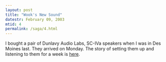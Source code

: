 ```yaml
---
layout: post
title: "Wook's New Sound"
datestr: February 09, 2003
mtid: 4
permalink: /saga/4.html
---
```


I bought a pair of Dunlavy Audio Labs, SC-IVa speakers when I
was in Des Moines last. They arrived on Monday. The story of setting them up
and listening to them for a week is <a href="/imho/dunlavy.html">here</a>.

